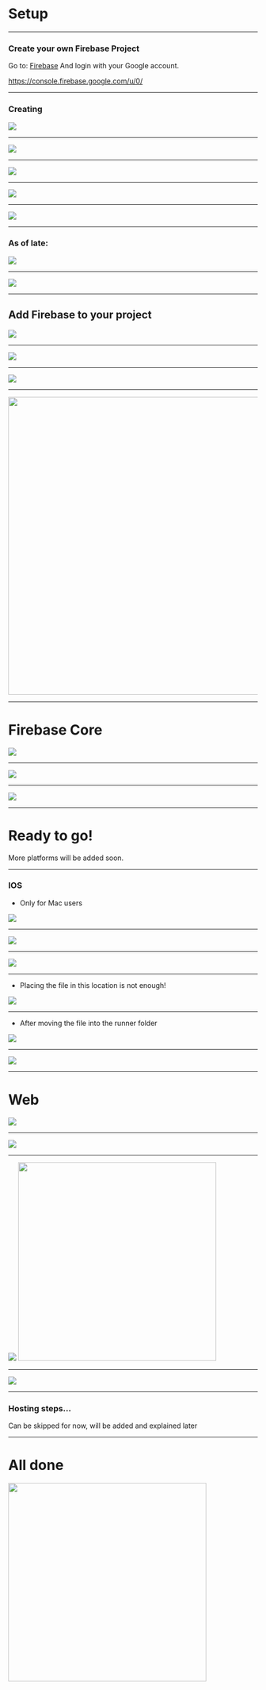 # Setup
---

### Create your own Firebase Project
Go to:
[Firebase](https://console.firebase.google.com/u/0/)
And login with your Google account.

https://console.firebase.google.com/u/0/

---
### Creating 
<img src="../images/firebase-create-1.png">

---
<img src="../images/firebase-create-2.png">

---
<img src="../images/firebase-create-3.png">

---
<img src="../images/firebase-create-4.png">

---
<img src="../images/firebase-create-5.png">

---
### As of late:
<img src="../images/flutter-fire-1.png">

---
<img src="../images/flutter-fire-2.png">

---
## Add Firebase to your project
<img src="../images/firebase-add-1.png">

---
<img src="../images/firebase-add-2.png">

---
<img src="../images/firebase-add-3.png">

---
<img src="../images/firebase-add-4.png" height=600>

---
# Firebase Core
<img src="../images/firebase-core-1.png">

---
<img src="../images/firebase-core-2.png">

---
<img src="../images/firebase-core-3.png">

---
# Ready to go!
More platforms will be added soon.

---
### IOS
- Only for Mac users
<img src="../images/firebase-ios-1.png">

---
<img src="../images/firebase-ios-2.png">

---
<img src="../images/firebase-ios-3.png">

---
- Placing the file in this location is not enough!
<img src="../images/firebase-ios-4.png">

---
- After moving the file into the runner folder
<img src="../images/firebase-ios-5.png">

---
<img src="../images/firebase-ios-6.png">

---
# Web
<img src="../images/firebase-web-1.png">

---
<img src="../images/firebase-web-2.png">

---
<img src="../images/firebase-web-4.png">
<img src="../images/firebase-web-3.png" height=400>

---
<img src="../images/firebase-web-5.png">

---
### Hosting steps...
Can be skipped for now, will be added and explained later

---
# All done
<img src="../images/setup-done.png" height=400>
